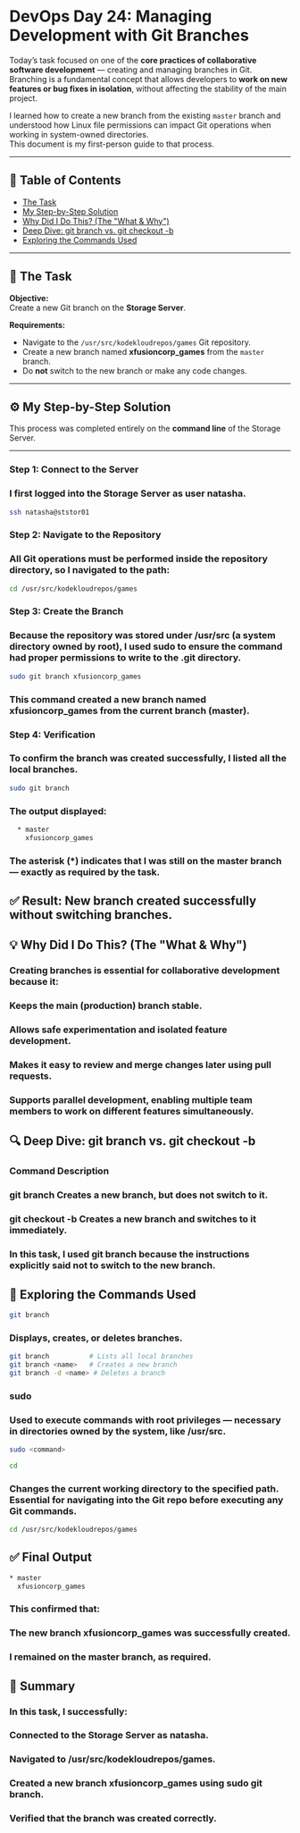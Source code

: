 # DevOps Day 24: Managing Development with Git Branches

Today’s task focused on one of the **core practices of collaborative software development** — creating and managing branches in Git.  
Branching is a fundamental concept that allows developers to **work on new features or bug fixes in isolation**, without affecting the stability of the main project.

I learned how to create a new branch from the existing `master` branch and understood how Linux file permissions can impact Git operations when working in system-owned directories.  
This document is my first-person guide to that process.

---

## 🧾 Table of Contents
- [The Task](#-the-task)
- [My Step-by-Step Solution](#-my-step-by-step-solution)
- [Why Did I Do This? (The "What & Why")](#-why-did-i-do-this-the-what--why)
- [Deep Dive: git branch vs. git checkout -b](#-deep-dive-git-branch-vs-git-checkout--b)
- [Exploring the Commands Used](#-exploring-the-commands-used)

---

## 🧠 The Task

**Objective:**  
Create a new Git branch on the **Storage Server**.

**Requirements:**
- Navigate to the `/usr/src/kodekloudrepos/games` Git repository.  
- Create a new branch named **xfusioncorp_games** from the `master` branch.  
- Do **not** switch to the new branch or make any code changes.

---

## ⚙️ My Step-by-Step Solution

This process was completed entirely on the **command line** of the Storage Server.

---

### **Step 1: Connect to the Server**

### I first logged into the Storage Server as user **natasha**.

```bash
ssh natasha@ststor01
```
### Step 2: Navigate to the Repository

### All Git operations must be performed inside the repository directory, so I navigated to the path:
```bash
cd /usr/src/kodekloudrepos/games
```
### Step 3: Create the Branch

### Because the repository was stored under /usr/src (a system directory owned by root), I used sudo to ensure the command had proper permissions to write to the .git directory.
```bash
sudo git branch xfusioncorp_games
```

### This command created a new branch named xfusioncorp_games from the current branch (master).

### Step 4: Verification

### To confirm the branch was created successfully, I listed all the local branches.
```bash
sudo git branch
```

### The output displayed:
```bash
  * master
    xfusioncorp_games
```

### The asterisk (*) indicates that I was still on the master branch — exactly as required by the task.

## ✅ Result: New branch created successfully without switching branches.

## 💡 Why Did I Do This? (The "What & Why")

### Creating branches is essential for collaborative development because it:

### Keeps the main (production) branch stable.

### Allows safe experimentation and isolated feature development.

### Makes it easy to review and merge changes later using pull requests.

### Supports parallel development, enabling multiple team members to work on different features simultaneously.

## 🔍 Deep Dive: git branch vs. git checkout -b
### Command	Description
### git branch <branch-name>	Creates a new branch, but does not switch to it.
### git checkout -b <branch-name>	Creates a new branch and switches to it immediately.

### In this task, I used git branch because the instructions explicitly said not to switch to the new branch.

## 🧰 Exploring the Commands Used
```bash
git branch
```
### Displays, creates, or deletes branches.
```bash
git branch          # Lists all local branches
git branch <name>   # Creates a new branch
git branch -d <name> # Deletes a branch
```
### sudo

### Used to execute commands with root privileges — necessary in directories owned by the system, like /usr/src.
```bash
sudo <command>
```
```bash
cd
```
### Changes the current working directory to the specified path. Essential for navigating into the Git repo before executing any Git commands.
```bash
cd /usr/src/kodekloudrepos/games
```
## ✅ Final Output
```bash
* master
  xfusioncorp_games
```

### This confirmed that:

### The new branch xfusioncorp_games was successfully created.

### I remained on the master branch, as required.

## 🏁 Summary

### In this task, I successfully:

### Connected to the Storage Server as natasha.

### Navigated to /usr/src/kodekloudrepos/games.

### Created a new branch xfusioncorp_games using sudo git branch.

### Verified that the branch was created correctly.
